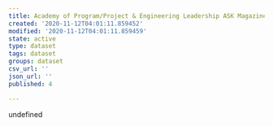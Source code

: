 ```yaml
---
title: Academy of Program/Project & Engineering Leadership ASK Magazine Past Issues
created: '2020-11-12T04:01:11.859452'
modified: '2020-11-12T04:01:11.859459'
state: active
type: dataset
tags: dataset
groups: dataset
csv_url: ''
json_url: ''
published: 4

---
```

undefined
